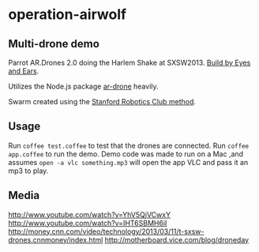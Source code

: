 operation-airwolf
=================

Multi-drone demo
----------------

Parrot AR.Drones 2.0 doing the Harlem Shake at SXSW2013. [Build by Eyes and Ears](http://builtbyeande.com/).

Utilizes the Node.js package [ar-drone](https://github.com/felixge/node-ar-drone) heavily.

Swarm created using the [Stanford Robotics Club method](http://drones.johnback.us/blog/2013/02/03/programming-multiple-parrot-a-dot-r-drones-on-one-network-with-node-dot-js/).


Usage
----------------
Run ```coffee test.coffee``` to test that the drones are connected.
Run ```coffee app.coffee``` to run the demo.
Demo code was made to run on a Mac ,and assumes ```open -a vlc something.mp3``` will open the app VLC and pass it an mp3 to play.


Media
----------------
http://www.youtube.com/watch?v=YhV5QjVCwxY
http://www.youtube.com/watch?v=IHT6SBMH6iI
http://money.cnn.com/video/technology/2013/03/11/t-sxsw-drones.cnnmoney/index.html
http://motherboard.vice.com/blog/droneday

